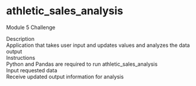 # athletic_sales_analysis  
Module 5 Challenge  

Description  
Application that takes user input and updates values and analyzes the data output  
Instructions  
Python and Pandas are required to run athletic_sales_analysis  
Input requested data  
Receive updated output information for analysis  